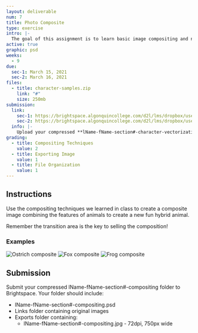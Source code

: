 ```yaml
---
layout: deliverable
num: 7
title: Photo Composite
type: exercise
intro: |-
  The goal of this assignment is to learn basic image compositing and non-destructive editing.
active: true
graphic: psd
weeks:
  - 9
due:
  sec-1: March 15, 2021
  sec-2: March 16, 2021
files:
  - title: character-samples.zip
    link: "#"
    size: 250mb
submission:
  link:
    sec-1: https://brightspace.algonquincollege.com/d2l/lms/dropbox/user/folder_submit_files.d2l?db=289599&grpid=0&isprv=0&bp=0&ou=332375
    sec-2: https://brightspace.algonquincollege.com/d2l/lms/dropbox/user/folder_submit_files.d2l?db=290048&grpid=0&isprv=0&bp=0&ou=317259
  info: |-
    Upload your compressed **lName-fName-section#-character-vectorization.ai** file on Brightspace.
grading:
  - title: Compositing Techniques
    value: 2
  - title: Exporting Image
    value: 1
  - title: File Organization
    value: 1
---
```


## Instructions

Use the compositing techniques we learned in class to create a composite image combining the features of animals to create a new fun hybrid animal.

Remember the transition area is the key to selling the composition!

### Examples

![Ostrich composite]({{site.baseurl}}/images/exercises/exercise-7/example-1.jpg)
![Fox composite]({{site.baseurl}}/images/exercises/exercise-7/example-2.jpg)
![Frog composite]({{site.baseurl}}/images/exercises/exercise-7/example-3.jpg)

## Submission

Submit your compressed lName-fName-section#-compositing folder to Brightspace. Your folder should include:

- lName-fName-section#-compositing.psd
- Links folder containing original images
- Exports folder containing:
  - lName-fName-section#-compositing.jpg - 72dpi, 750px wide
